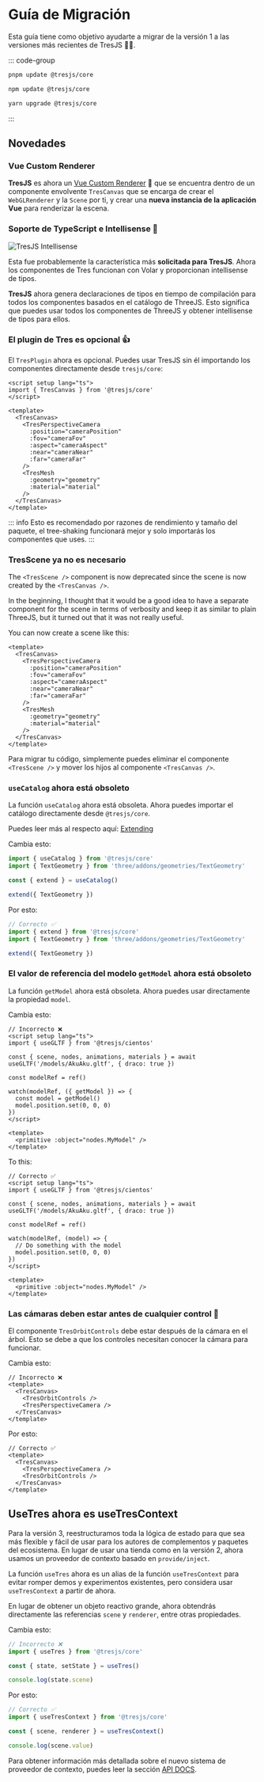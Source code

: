# Guía de Migración

Esta guía tiene como objetivo ayudarte a migrar de la versión 1 a las versiones más recientes de TresJS 🤩✨.

::: code-group

```bash [pnpm]
pnpm update @tresjs/core
```

```bash [npm]
npm update @tresjs/core
```

```bash [yarn]
yarn upgrade @tresjs/core
```

:::

## Novedades

### Vue Custom Renderer

**TresJS** es ahora un [Vue Custom Renderer](https://vuejs.org/api/custom-renderer.html#createrenderer) 🎉 que se encuentra dentro de un componente envolvente `TresCanvas` que se encarga de crear el `WebGLRenderer` y la `Scene` por ti, y crear una **nueva instancia de la aplicación Vue** para renderizar la escena.

### Soporte de TypeScript e Intellisense 🦾

![TresJS Intellisense](/v2-intellisense.gif)

Esta fue probablemente la característica más **solicitada para TresJS**. Ahora los componentes de Tres funcionan con Volar y proporcionan intellisense de tipos.

**TresJS** ahora genera declaraciones de tipos en tiempo de compilación para todos los componentes basados en el catálogo de ThreeJS. Esto significa que puedes usar todos los componentes de ThreeJS y obtener intellisense de tipos para ellos.

### El plugin de Tres es opcional 👍

El `TresPlugin` ahora es opcional. Puedes usar TresJS sin él importando los componentes directamente desde `tresjs/core`:

```vue
<script setup lang="ts">
import { TresCanvas } from '@tresjs/core'
</script>

<template>
  <TresCanvas>
    <TresPerspectiveCamera
      :position="cameraPosition"
      :fov="cameraFov"
      :aspect="cameraAspect"
      :near="cameraNear"
      :far="cameraFar"
    />
    <TresMesh
      :geometry="geometry"
      :material="material"
    />
  </TresCanvas>
</template>
```

::: info
Esto es recomendado por razones de rendimiento y tamaño del paquete, el tree-shaking funcionará mejor y solo importarás los componentes que uses.
:::

### TresScene ya no es necesario

The `<TresScene />` component is now deprecated since the scene is now created by the `<TresCanvas />`.

In the beginning, I thought that it would be a good idea to have a separate component for the scene in terms of verbosity and keep it as similar to plain ThreeJS, but it turned out that it was not really useful.

You can now create a scene like this:

```vue
<template>
  <TresCanvas>
    <TresPerspectiveCamera
      :position="cameraPosition"
      :fov="cameraFov"
      :aspect="cameraAspect"
      :near="cameraNear"
      :far="cameraFar"
    />
    <TresMesh
      :geometry="geometry"
      :material="material"
    />
  </TresCanvas>
</template>
```

Para migrar tu código, simplemente puedes eliminar el componente `<TresScene />` y mover los hijos al componente `<TresCanvas />`.

### `useCatalog` ahora está obsoleto

La función `useCatalog` ahora está obsoleta. Ahora puedes importar el catálogo directamente desde `@tresjs/core`.

Puedes leer más al respecto aquí: [Extending](/advanced/extending.md)

Cambia esto:

```ts {2,5,7}
import { useCatalog } from '@tresjs/core'
import { TextGeometry } from 'three/addons/geometries/TextGeometry'

const { extend } = useCatalog()

extend({ TextGeometry })
```

Por esto:

```ts {2,6}
// Correcto ✅
import { extend } from '@tresjs/core'
import { TextGeometry } from 'three/addons/geometries/TextGeometry'

extend({ TextGeometry })
```

### El valor de referencia del modelo `getModel` ahora está obsoleto

La función `getModel` ahora está obsoleta. Ahora puedes usar directamente la propiedad `model`.

Cambia esto:

```vue {7,9-12}
// Incorrecto ❌
<script setup lang="ts">
import { useGLTF } from '@tresjs/cientos'

const { scene, nodes, animations, materials } = await useGLTF('/models/AkuAku.gltf', { draco: true })

const modelRef = ref()

watch(modelRef, ({ getModel }) => {
  const model = getModel()
  model.position.set(0, 0, 0)
})
</script>

<template>
  <primitive :object="nodes.MyModel" />
</template>
```

To this:

```vue {7,9-12}
// Correcto ✅
<script setup lang="ts">
import { useGLTF } from '@tresjs/cientos'

const { scene, nodes, animations, materials } = await useGLTF('/models/AkuAku.gltf', { draco: true })

const modelRef = ref()

watch(modelRef, (model) => {
  // Do something with the model
  model.position.set(0, 0, 0)
})
</script>

<template>
  <primitive :object="nodes.MyModel" />
</template>
```

### Las cámaras deben estar antes de cualquier control 🎥

El componente `TresOrbitControls` debe estar después de la cámara en el árbol. Esto se debe a que los controles necesitan conocer la cámara para funcionar.

Cambia esto:

```vue {3,5}
// Incorrecto ❌
<template>
  <TresCanvas>
    <TresOrbitControls />
    <TresPerspectiveCamera />
  </TresCanvas>
</template>
```

Por esto:

```vue {3,5}
// Correcto ✅
<template>
  <TresCanvas>
    <TresPerspectiveCamera />
    <TresOrbitControls />
  </TresCanvas>
</template>
```

## UseTres ahora es useTresContext <Badge type="warning" text="^3.0.0" />

Para la versión 3, reestructuramos toda la lógica de estado para que sea más flexible y fácil de usar para los autores de complementos y paquetes del ecosistema. En lugar de usar una tienda como en la versión 2, ahora usamos un proveedor de contexto basado en `provide/inject`.

La función `useTres` ahora es un alias de la función `useTresContext` para evitar romper demos y experimentos existentes, pero considera usar `useTresContext` a partir de ahora.

En lugar de obtener un objeto reactivo grande, ahora obtendrás directamente las referencias `scene` y `renderer`, entre otras propiedades.

Cambia esto:

```ts {2}
// Incorrecto ❌
import { useTres } from '@tresjs/core'

const { state, setState } = useTres()

console.log(state.scene)
```

Por esto:

```ts {2}
// Correcto ✅
import { useTresContext } from '@tresjs/core'

const { scene, renderer } = useTresContext()

console.log(scene.value)
```

Para obtener información más detallada sobre el nuevo sistema de proveedor de contexto, puedes leer la sección [API DOCS](/api/composables.md).
